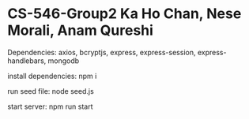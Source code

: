 # CS-546-Group2 Ka Ho Chan, Nese Morali, Anam Qureshi
Dependencies: 
axios,
bcryptjs, 
express,
express-session,
express-handlebars,
mongodb

install dependencies: npm i

run seed file: node seed.js

start server: npm run start
